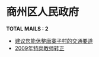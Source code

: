 # 商州区人民政府
__TOTAL MAILS : 2__
- [建议您能休整唐寨子村的交通要道](../../category/letters/4059.md)
- [2009年特岗教师转正](../../category/letters/1414.md)